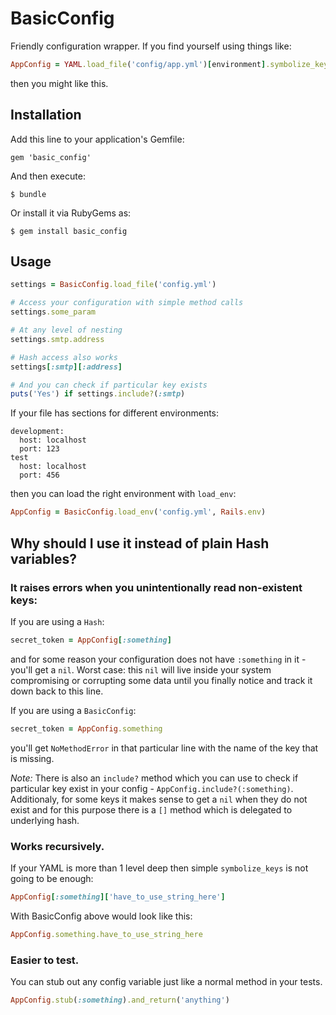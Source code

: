 # BasicConfig

Friendly configuration wrapper. If you find yourself using things like:

```ruby
AppConfig = YAML.load_file('config/app.yml')[environment].symbolize_keys
```

then you might like this.

## Installation

Add this line to your application's Gemfile:

    gem 'basic_config'

And then execute:

    $ bundle

Or install it via RubyGems as:

    $ gem install basic_config

## Usage

```ruby
settings = BasicConfig.load_file('config.yml')

# Access your configuration with simple method calls
settings.some_param

# At any level of nesting
settings.smtp.address

# Hash access also works
settings[:smtp][:address]

# And you can check if particular key exists
puts('Yes') if settings.include?(:smtp)
```

If your file has sections for different environments:
```
development:
  host: localhost
  port: 123
test
  host: localhost
  port: 456
```
then you can load the right environment with `load_env`:
```ruby
AppConfig = BasicConfig.load_env('config.yml', Rails.env)
```

## Why should I use it instead of plain Hash variables?

### It raises errors when you unintentionally read non-existent keys:

If you are using a `Hash`:
```ruby
secret_token = AppConfig[:something]
```
and for some reason your configuration does not have `:something` in it - you'll
get a `nil`. Worst case: this `nil` will live inside your system compromising
or corrupting some data until you finally notice and track it down back to this line.

If you are using a `BasicConfig`:
```ruby
secret_token = AppConfig.something
```
you'll get `NoMethodError` in that particular line with the name of the key that
is missing.

*Note:* There is also an `include?` method which you can use to check if
particular key exist in your config - `AppConfig.include?(:something)`.
Additionaly, for some keys it makes sense to get a `nil` when they do not exist and for this
purpose there is a `[]` method which is delegated to underlying hash.

### Works recursively.

If your YAML is more than 1 level deep then simple `symbolize_keys` is not going to be enough:
```ruby
AppConfig[:something]['have_to_use_string_here']
```

With BasicConfig above would look like this:
```ruby
AppConfig.something.have_to_use_string_here
```

### Easier to test.

You can stub out any config variable just like a normal method in your tests.

```ruby
AppConfig.stub(:something).and_return('anything')
```
